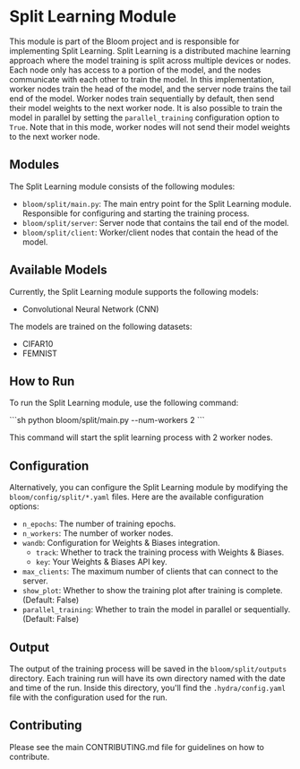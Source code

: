 # Split Learning Module

This module is part of the Bloom project and is responsible for implementing Split Learning. Split Learning is a distributed machine learning approach where the model training is split across multiple devices or nodes. Each node only has access to a portion of the model, and the nodes communicate with each other to train the model. In this implementation, worker nodes train the head of the model, and the server node trains the tail end of the model. Worker nodes train sequentially by default, then send their model weights to the next worker node. It is also possible to train the model in parallel by setting the `parallel_training` configuration option to `True`. Note that in this mode, worker nodes will not send their model weights to the next worker node.


## Modules
The Split Learning module consists of the following modules:

- `bloom/split/main.py`: The main entry point for the Split Learning module. Responsible for configuring and starting the training process.
- `bloom/split/server`: Server node that contains the tail end of the model.
- `bloom/split/client`: Worker/client nodes that contain the head of the model.

## Available Models

Currently, the Split Learning module supports the following models:

- Convolutional Neural Network (CNN)

The models are trained on the following datasets:

- CIFAR10
- FEMNIST

## How to Run

To run the Split Learning module, use the following command:

\`\`\`sh
python bloom/split/main.py --num-workers 2
\`\`\`

This command will start the split learning process with 2 worker nodes.

## Configuration

Alternatively, you can configure the Split Learning module by modifying the `bloom/config/split/*.yaml` files. Here are the available configuration options:

- `n_epochs`: The number of training epochs.
- `n_workers`: The number of worker nodes.
- `wandb`: Configuration for Weights & Biases integration.
  - `track`: Whether to track the training process with Weights & Biases.
  - `key`: Your Weights & Biases API key.
- `max_clients`: The maximum number of clients that can connect to the server.
- `show_plot`: Whether to show the training plot after training is complete. (Default: False)
- `parallel_training`: Whether to train the model in parallel or sequentially. (Default: False)

## Output

The output of the training process will be saved in the `bloom/split/outputs` directory. Each training run will have its own directory named with the date and time of the run. Inside this directory, you'll find the `.hydra/config.yaml` file with the configuration used for the run.

## Contributing

Please see the main CONTRIBUTING.md file for guidelines on how to contribute.
